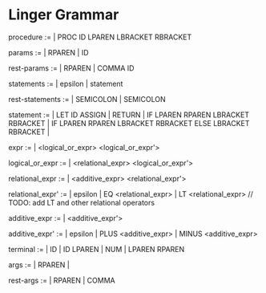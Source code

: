 # Linger Grammar

procedure :=
  | PROC ID LPAREN <params> LBRACKET <statements> RBRACKET

params :=
  | RPAREN
  | ID <rest-params>

rest-params :=
  | RPAREN
  | COMMA ID <rest-params>

statements :=
  | epsilon
  | statement <rest-statements>

rest-statements :=
  | SEMICOLON
  | SEMICOLON <statement> <rest-statements>

statement :=
  | LET ID ASSIGN <expr>
  | RETURN <expr>
  | IF LPAREN <expr> RPAREN LBRACKET <statements> RBRACKET
  | IF LPAREN <expr> RPAREN LBRACKET <statements> RBRACKET ELSE LBRACKET <statements> RBRACKET
  | <expr>

expr :=
  | <logical_or_expr> <logical_or_expr'>

logical_or_expr :=
  | <relational_expr> <logical_or_expr'>

relational_expr :=
  | <additive_expr> <relational_expr'>

relational_expr' :=
  | epsilon
  | EQ <relational_expr>
  | LT <relational_expr> // TODO: add LT and other relational operators

additive_expr :=
  | <terminal> <additive_expr'>

additive_expr' :=
  | epsilon
  | PLUS <additive_expr>
  | MINUS <additive_expr>

terminal :=
  | ID
  | ID LPAREN <args>
  | NUM
  | LPAREN <expr> RPAREN

args :=
  | RPAREN
  | <expr> <rest-args>

rest-args :=
  | RPAREN
  | COMMA <expr> <rest-args>
